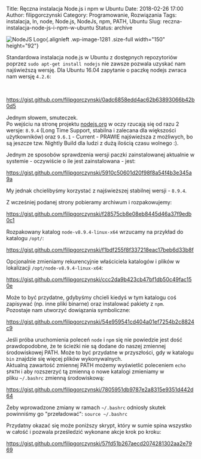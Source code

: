 Title: Ręczna instalacja Node.js i npm w Ubuntu
Date: 2018-02-26 17:00
Author: filipgorczynski
Category: Programowanie, Rozwiązania
Tags: instalacja, ln, node, Node.js, NodeJs, npm, PATH, Ubuntu
Slug: reczna-instalacja-node-js-i-npm-w-ubuntu
Status: archive

![NodeJS Logo](https://filipgorczynski.files.wordpress.com/2017/03/nodejs-new-pantone-black-e1489221708700.png){.alignleft .wp-image-1281 .size-full width="150" height="92"}

Standardowa instalacja node.js w Ubuntu z dostępnych repozytoriów poprzez `sudo apt-get install nodejs` nie zawsze pozwala uzyskać nam najświeższą wersję. Dla Ubuntu 16.04 zapytanie o paczkę nodejs zwraca nam wersję `4.2.6`:

 

https://gist.github.com/filipgorczynski/0adc6858edd4ac62b63893066b42b0d5

Jednym słowem, smuteczek.  
Po wejściu na stronę projektu [nodejs.org](https://nodejs.org/en/) w oczy rzucają się od razu 2 wersje: `8.9.4` (Long Time Support, stabilna i zalecana dla większości użytkowników) oraz `9.6.1` - Current - PRAWIE najświeższa z możliwych, bo są jeszcze tzw. Nightly Build dla ludzi z dużą ilością czasu wolnego :).

Jednym ze sposobów sprawdzenia wersji paczki zainstalowanej aktualnie w systemie - oczywiście o ile jest zainstalowana - jest:

https://gist.github.com/filipgorczynski/5910c50601d20f98f8a54f4b3e345a9a

My jednak chcielibyśmy korzystać z najświeższej stabilnej wersji - `8.9.4`.

Z wcześniej podanej strony pobieramy archiwum i rozpakowujemy:

https://gist.github.com/filipgorczynski/f28575cb8e08eb8445d46a37f9edb0c1

Rozpakowany katalog `node-v8.9.4-linux-x64` wrzucamy na przykład do katalogu `/opt/`:

https://gist.github.com/filipgorczynski/f1bdf255f8f337218eac17beb6d33b8f

Opcjonalnie zmieniamy rekurencyjnie właściciela katalogów i plików w lokalizacji `/opt/node-v8.9.4-linux-x64`:

https://gist.github.com/filipgorczynski/ccc2da9b423cb47bf1db50c49fac150e

Może to być przydatne, gdybyśmy chcieli kiedyś w tym katalogu coś zapisywać (np. inne pliki binarne) oraz instalować pakiety z `npm`.  
Pozostaje nam utworzyć dowiązania symboliczne:

https://gist.github.com/filipgorczynski/54e959541cd404a01ef7254b2c8824c9

Jeśli próba uruchomienia poleceń `node` i `npm` się nie powiedzie jest dość prawdopodobne, że te ścieżki nie są dodane do naszej zmiennej środowiskowej PATH. Może to być przydatne w przyszłości, gdy w katalogu `bin` znajdzie się więcej plików wykonywalnych.  
Aktualną zawartość zmiennej PATH możemy wyświetlić poleceniem `echo $PATH` i aby rozszerzyć tą zmienną o nowe katalogi zmieniamy w pliku `~/.bashrc` zmienną środowiskową:

https://gist.github.com/filipgorczynski/7805951db9787e2a8315e9351d442d64

Żeby wprowadzone zmiany w ramach `~/.bashrc` odniosły skutek powinniśmy go "przeładować": `source ~/.bashrc`

Przydatny okazać się może poniższy skrypt, który w sumie spina wszystko w całość i pozwala prześledzić wykonane akcje krok po kroku:

https://gist.github.com/filipgorczynski/57fd51b267aecd2074281302aa2e7969
